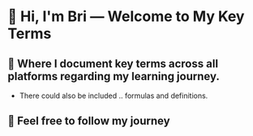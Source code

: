 # 👋 Hi, I'm Bri — Welcome to My Key Terms 

##  📝 Where I document key terms across all platforms regarding my learning journey.

- There could also be included .. formulas and definitions. 




## 👣 Feel free to follow my journey 
